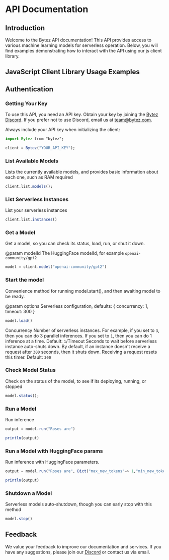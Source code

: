 # API Documentation

## Introduction

Welcome to the Bytez API documentation! This API provides access to various machine learning models for serverless operation. Below, you will find examples demonstrating how to interact with the API using our js client library.

## JavaScript Client Library Usage Examples

## Authentication

### Getting Your Key

To use this API, you need an API key. Obtain your key by joining the [Bytez Discord](https://discord.gg/Zrd5UbMEBA). If you prefer not to use Discord, email us at team@bytez.com.

Always include your API key when initializing the client:

```julia
import Bytez from "bytez";

client = Bytez("YOUR_API_KEY");
```

### List Available Models

Lists the currently available models, and provides basic information about each one, such as RAM required

```julia
client.list.models();

```

### List Serverless Instances

List your serverless instances

```julia
client.list.instances()

```

### Get a Model

Get a model, so you can check its status, load, run, or shut it down.

@param modelId The HuggingFace modelId, for example `openai-community/gpt2`

```julia
model = client.model("openai-community/gpt2")
```

### Start the model

Convenience method for running model.start(), and then awaiting model to be ready.

@param options Serverless configuration, defaults: { concurrency: 1, timeout: 300 }

```julia
model.load()
```

Concurrency
Number of serverless instances.
For example, if you set to `3`, then you can do 3 parallel inferences.
If you set to `1`, then you can do 1 inference at a time.
Default: `1`/Timeout
Seconds to wait before serverless instance auto-shuts down.
By default, if an instance doesn't receive a request after `300` seconds, then it shuts down.
Receiving a request resets this timer.
Default: `300`

### Check Model Status

Check on the status of the model, to see if its deploying, running, or stopped

```julia
model.status();
```

### Run a Model

Run inference

```julia
output = model.run("Roses are")

println(output)
```

### Run a Model with HuggingFace params

Run inference with HuggingFace parameters.

```julia
output = model.run("Roses are", Dict("max_new_tokens"=> 1,"min_new_tokens"=> 1))

println(output)
```

### Shutdown a Model

Serverless models auto-shutdown, though you can early stop with this method

```julia
model.stop()
```

## Feedback

We value your feedback to improve our documentation and services. If you have any suggestions, please join our [Discord](https://discord.gg/Zrd5UbMEBA) or contact us via email.
